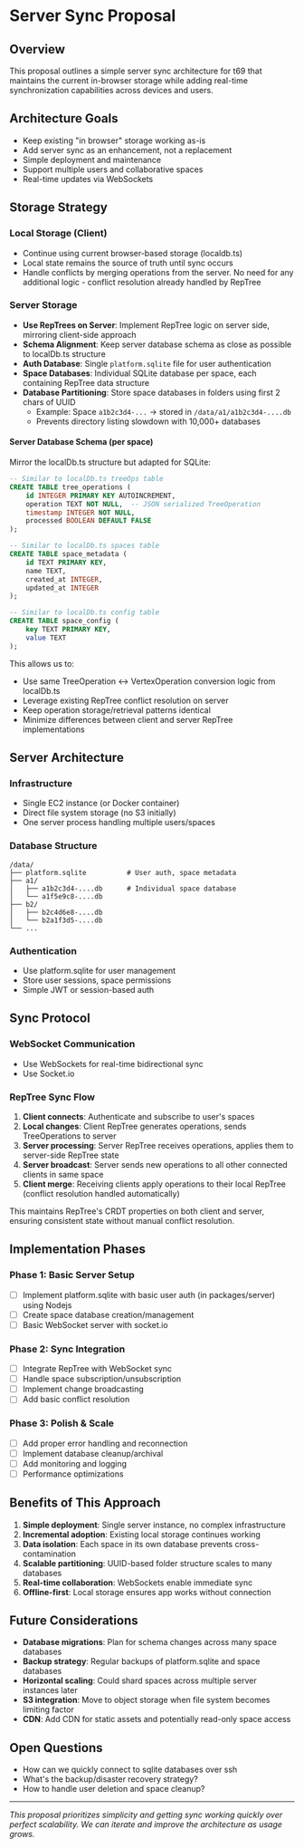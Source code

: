 # Server Sync Proposal

## Overview

This proposal outlines a simple server sync architecture for t69 that maintains the current in-browser storage while adding real-time synchronization capabilities across devices and users.

## Architecture Goals

- Keep existing "in browser" storage working as-is
- Add server sync as an enhancement, not a replacement
- Simple deployment and maintenance
- Support multiple users and collaborative spaces
- Real-time updates via WebSockets

## Storage Strategy

### Local Storage (Client)
- Continue using current browser-based storage (localdb.ts)
- Local state remains the source of truth until sync occurs
- Handle conflicts by merging operations from the server. No need for any additional logic - conflict resolution already handled by RepTree

### Server Storage
- **Use RepTrees on Server**: Implement RepTree logic on server side, mirroring client-side approach
- **Schema Alignment**: Keep server database schema as close as possible to localDb.ts structure
- **Auth Database**: Single `platform.sqlite` file for user authentication
- **Space Databases**: Individual SQLite database per space, each containing RepTree data structure
- **Database Partitioning**: Store space databases in folders using first 2 chars of UUID
  - Example: Space `a1b2c3d4-...` → stored in `/data/a1/a1b2c3d4-....db`
  - Prevents directory listing slowdown with 10,000+ databases

#### Server Database Schema (per space)
Mirror the localDb.ts structure but adapted for SQLite:
```sql
-- Similar to localDb.ts treeOps table
CREATE TABLE tree_operations (
    id INTEGER PRIMARY KEY AUTOINCREMENT,
    operation TEXT NOT NULL,  -- JSON serialized TreeOperation
    timestamp INTEGER NOT NULL,
    processed BOOLEAN DEFAULT FALSE
);

-- Similar to localDb.ts spaces table  
CREATE TABLE space_metadata (
    id TEXT PRIMARY KEY,
    name TEXT,
    created_at INTEGER,
    updated_at INTEGER
);

-- Similar to localDb.ts config table
CREATE TABLE space_config (
    key TEXT PRIMARY KEY,
    value TEXT
);
```

This allows us to:
- Use same TreeOperation ↔ VertexOperation conversion logic from localDb.ts
- Leverage existing RepTree conflict resolution on server
- Keep operation storage/retrieval patterns identical
- Minimize differences between client and server RepTree implementations

## Server Architecture

### Infrastructure
- Single EC2 instance (or Docker container)
- Direct file system storage (no S3 initially)
- One server process handling multiple users/spaces

### Database Structure
```
/data/
├── platform.sqlite          # User auth, space metadata
├── a1/
│   ├── a1b2c3d4-....db      # Individual space database
│   └── a1f5e9c8-....db
├── b2/
│   ├── b2c4d6e8-....db
│   └── b2a1f3d5-....db
└── ...
```

### Authentication
- Use platform.sqlite for user management
- Store user sessions, space permissions
- Simple JWT or session-based auth

## Sync Protocol

### WebSocket Communication
- Use WebSockets for real-time bidirectional sync
- Use Socket.io

### RepTree Sync Flow
1. **Client connects**: Authenticate and subscribe to user's spaces
2. **Local changes**: Client RepTree generates operations, sends TreeOperations to server
3. **Server processing**: Server RepTree receives operations, applies them to server-side RepTree state
4. **Server broadcast**: Server sends new operations to all other connected clients in same space
5. **Client merge**: Receiving clients apply operations to their local RepTree (conflict resolution handled automatically)

This maintains RepTree's CRDT properties on both client and server, ensuring consistent state without manual conflict resolution.

## Implementation Phases

### Phase 1: Basic Server Setup
- [ ] Implement platform.sqlite with basic user auth (in packages/server) using Nodejs
- [ ] Create space database creation/management
- [ ] Basic WebSocket server with socket.io 

### Phase 2: Sync Integration
- [ ] Integrate RepTree with WebSocket sync
- [ ] Handle space subscription/unsubscription
- [ ] Implement change broadcasting
- [ ] Add basic conflict resolution

### Phase 3: Polish & Scale
- [ ] Add proper error handling and reconnection
- [ ] Implement database cleanup/archival
- [ ] Add monitoring and logging
- [ ] Performance optimizations

## Benefits of This Approach

1. **Simple deployment**: Single server instance, no complex infrastructure
2. **Incremental adoption**: Existing local storage continues working
3. **Data isolation**: Each space in its own database prevents cross-contamination
4. **Scalable partitioning**: UUID-based folder structure scales to many databases
5. **Real-time collaboration**: WebSockets enable immediate sync
6. **Offline-first**: Local storage ensures app works without connection

## Future Considerations

- **Database migrations**: Plan for schema changes across many space databases
- **Backup strategy**: Regular backups of platform.sqlite and space databases
- **Horizontal scaling**: Could shard spaces across multiple server instances later
- **S3 integration**: Move to object storage when file system becomes limiting factor
- **CDN**: Add CDN for static assets and potentially read-only space access

## Open Questions
- How can we quickly connect to sqlite databases over ssh
- What's the backup/disaster recovery strategy?
- How to handle user deletion and space cleanup?

---

*This proposal prioritizes simplicity and getting sync working quickly over perfect scalability. We can iterate and improve the architecture as usage grows.* 